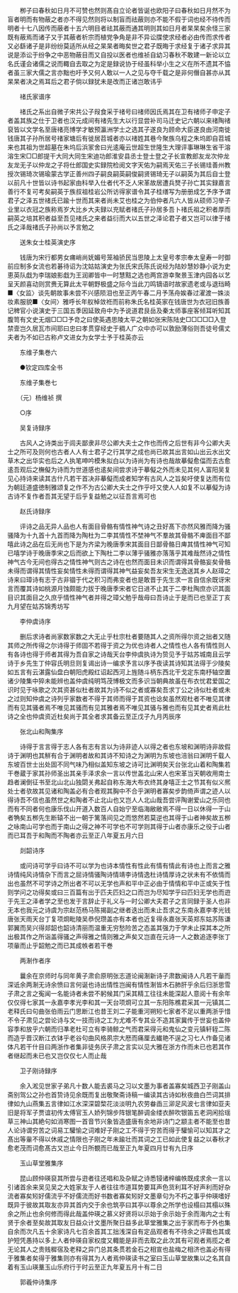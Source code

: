 <!-- { "loadSidebar": true } -->
　　栁子曰春秋如日月不可赞也然则髙自立论者皆诞也欧阳子曰春秋如日月然不为盲者明而有物蔽之者亦不得见然则将以制盲而祛蔽则亦不能不假于词也经不待传而明者十七八因传而蔽者十五六明目者祛其蔽而通其明则其如日月者杲杲矣余怪三家既有蔽焉而诸子又于其蔽者析宗而植党争角是非不异讼牒使求经者必由传而求传者又必繇诸子是非纷纷莫适所从经之杲杲者晦矣世之君子既晦于求经复于诸子求异其说是添讼于纷争之中恶物蔽目而又自投以医者也维祯自幼习春秋不敢建一新论以立名氏谨会诸儒之说而輙自去取之为定是録说协于经虽科举小生之义在所不遗其不恊者虽三家大儒之言亦黜也吁予又何人敢以一人之见与夺千载之是非何僭自甚亦从其杲杲者决之焉耳后之君子倘以録犹未是改而正诸岂敢讳乎

　　禇氏家谱序

　　禇氏之系出自微子宋共公子叚食采于禇号曰禇师因氏焉其在卫有禇师子申定子者盖其族之仕于卫者也汉元成间有禇先生大以行显尝补司马迁史记六朝以来禇陶禇裒皆以文学名至唐禇亮博学才敏预瀛洲学士之选其子遂良为顾命大臣遂良由河南徙钱唐其子孙所居号禇家塘后有徙居苕城者亦以禇姓其巷今聚族乌程之朱坞即自苕城来也其祖为世超墓在朱坞后浜冡舍曰光逺庵云世超生世隆生大理评事琳琳生省干溶溶生宋□□郎提干大同大同生宋迪功郎淮安县丞士登士登之子长宣教郎友龙次仲龙友龙无子以仲龙之子将仕郎国史实録院检阅文字天佑为嗣焉天佑三子长锡珪善州教授次锡琦次锡瑜蒙古学正善州四子嗣良嗣英嗣俊嗣贤锡琦无子以嗣英为其后自士登以前凡十世皆以诗书起家由科举入仕者代不乏人宋革故居遭兵燹子孙亡其实録嘉言善行不复可考矣嗣英于族叔祖桂岩公所访得家谱令其子桂缮写为册册成乞予序予谓君子之泽五世禇氏已踰十世而其来者尚未艾也桂之为伯仲者凡六人皆从硕师习举子业里以衣冠之族称焉岁大比乡大夫録以充赋者禇氏子孙居多吾卜禇氏祖之积者厚而嗣英之培其积者益至吾见禇氏之来者益衍而大以五世之泽论君子者又岂可以律于禇氏之泽哉禇氏子孙尚以予言勉之

　　送朱女士桂英演史序

　　钱唐为宋行都男女痡峭尚妩媚号笼袖骄民当思陵上太皇号孝宗奉太皇寿一时御前应制多女流也若碁待诏为沈姑姑演史为张氏宋氏陈氏说经为陆妙慧妙静小说为史恵英队戱为李瑞娘影戱为王润卿皆中一时慧黠之选也两宫游幸聚景玉津内园各以艺呈天颜喜动则赏赉无算此太平朝野极盛之际今当此刀鸣镝语时故家遗老或与退珰畸■〈女监〉谈先朝故事未尝不兴感陨泪也至正丙午春二月予荡舟娭春过濯渡一姝淡妆素服貌■〈女间〉雅呼长年舣棹敛袵而前称朱氏名桂英家在钱唐世为衣冠旧族善记稗官小说演史于三国五季因延致舟中为予说道君艮岳及秦太师事座客倾耳听知其腹笥有文史无烟□□□予竒之曰使英遇思陵太平之朝如张宋陈陆史□□□□□入登禁壸岂久居瓦市间耶曰忠曰孝贯穿经史于稠人广众中亦可以敦励薄俗则吾徒号儒丈夫者为不如已古称卢文进女为女学士予于桂英亦云

　　东维子集巻六

　　●钦定四库全书

　　东维子集巻七

　　（元）杨维祯 撰

　　○序

　　吴复诗録序

　　古风人之诗类出于闾夫鄙隶非尽公卿大夫士之作也而传之后世有非今公卿大夫士之所可及则何也古者人人有士君子之行其学之成也尚已故其出言如山出云水出文草木之出华实也后之人执笔呻吟模朱拟白以为诗尚为有诗也哉故摹儗愈偪而去古愈逺吾观后之橅儗为诗而为世道感也逺矣间尝求诗于摹儗之外而未见其何人富阳吴复见心持诗来读其古什凡若干首决非摹儗而成者知学有古风人之旨矣吁使复达而有位为朝廷道盛徳制雅颂复之作不为古公卿大夫士之作乎吁又使人人如复不以摹儗为诗古诗不复作者吾其无望于后乎复益勉之以征吾言焉可也

　　赵氏诗録序

　　评诗之品无异人品也人有面目骨骼有情性神气诗之丑好髙下亦然风雅而降为骚骚降为十九首十九首而降为陶杜为二李其情性不埜神气不羣故其骨骼不庳面目不鄙嘻此诗之品在后无尚也下是为齐梁为晚唐季宋其面目日鄙骨骼日庳其情性神气可知已嘻学诗于晚唐季宋之后而欲上下陶杜二李以薄乎骚雅亦落落乎其难哉然诗之情性神气古今无间也得古之情性神气则古之诗在也然而面目未识而谓得其骨骼妄矣骨骼未得而谓得其情性妄矣情性未得而谓得其神气益妄矣吾友宋生无逸送其乡人赵璋之诗来曰璋诗有志于古非锢于代之积习而弗变者也是敢晋于先生求一言自信余既讶宋言而覆其诗如桃源月蚀颇能力拔于晚唐季宋者它日进不止其于二李杜陶庶亦识其面目识其面目之久庶乎情性神气者并得之璋父勉乎哉毋曰吾诗止于是而已也至正丁亥九月望在姑苏锦秀坊写

　　李仲虞诗序

　　删后求诗者尚家数家数之大无止乎杜宗杜者要随其人之资所得尔资之拙者又随其师之所传得之尔诗得于师固不若得于资之为优也诗者人之情性也人各有情性则人有各诗也得于师者其得为吾自家之诗哉天台李仲虞执诗为贽见予于姑苏城南且云学诗于乡先生丁仲容氏明旦则复谒出诗一编求予言以序予夜读其诗知其法得于少陵矣如五言有云湛露仙盘白朝阳虎殿红诏起西河上旌随斗柄东西北干戈定东南杼轴空置诸少陵集中猝未能辨也盖仲虞纯明笃茂博极文而多识当朝典故虽在布衣忧君爱国之识时见于咏歌之次其资甚似杜者故其为诗不似之者或寡矣吾求丁公之诗似杜者或未之过则知仲虞之诗列乎家数者不得于其师而得于其资也谂矣虽然观杜者不唯见其律而有见其骚者焉不唯见其骚而有见其雅者焉不唯见其骚与雅也而有见其史者焉此杜诗之全也仲虞资近杜矣尚于其全者求其备云至正戊子九月丙辰序

　　张北山和陶集序

　　诗得于言言得于志人各有志有言以为诗非迹人以得之者也东坡和渊明诗非故假诗于渊明也其觧有合于渊明者故和其诗不知诗之为渊明为东坡也涪翁曰渊明千载人东坡百世士出处固不同气味乃相似盖知东坡之诗可比渊明矣天台张北山着和陶集若干巻蔵于家其孙师圣出其亲手泽求余一言以传世盖北山宋人也宋革当天朝收用南士趋者澜倒征书至北山北山独閟关弗起自称东海大布衣终其身嘻正士之节其有似义熈处士者欤故其见诸和陶盖必有合者观其胸中不合乎渊明者寡矣步韵倚声谓之迹人以得诗吾不信也虽然世之和陶者不止北山也又岂人人北山哉吾尝评陶谢爱山之乐同也而有不同者何也康乐伐山开道入数百人自始宁至临海敝敝焉不得一日以休得一于山者觕矣五栁先生断辕不出一朝于篱落间见之而悠然若莫逆也其得于山者神矣故五栁之咏南山可学也而于南山之得之神不可学也不可学则其得于山者亦康乐之役于山者而已耳吾于和陶而不陶者亦云至正八年夏五月六日

　　剡韶诗序

　　或问诗可学乎曰诗不可以学为也诗本情性有性此有情有情此有诗也上而言之雅诗情纯风诗情杂下而言之屈诗情骚陶诗情靖李诗情逸杜诗情厚诗之状未有不依情而出也虽然不可学诗之所出者不可以无学也声和平中正必由于情情和平中正或矢于性则学问之功得矣或曰三百篇有出于匹夫匹妇之口而岂为尽知学乎曰匹妇无学也而逰于先王之泽者学之至也发于言辞止于礼义与一时公卿大夫君子之言同録于圣人也非无本也我元之诗虞为宗赵范杨马陈揭副之继者迭出而未止吾求之东南永嘉李孝光钱唐张天雨天台丁复项烱毗陵吴恭倪瓒盖亦有本者也近复得永嘉张天英郑东姑苏陈谦郭翼而吴兴得郯韶也韶诗清丽而温重无穷愁险苦之态盖其强力于学未止探其本之所出极其作之所诣盖得骚之声得雅之情则雅之声矣又岂直在元诗一人之数追逐李张丁项軰而止乎韶勉之而已其成帙者若干巻

　　两淛作者序

　　曩余在京师时与同年黄子肃俞原明张志道论闽淛新诗子肃数闽诗人凡若干軰而深诋余两淛无诗余愤曰言何诞也诗出情性岂闽有情性淛皆木石肺肝乎余后归浙思雪子肃之言之寃闻一名能诗者未尝不躬候其门采其精工往往未能深起人意阅十有余年仅仅得七家其一永嘉李孝光李和其一天台项烱可立其一东阳陈樵君采其一元镇其二老释氏曰句曲张伯雨云门思断江也昔王刘二子能重河朔矧七家者不足以重两浙乎惜不令子肃见之尝论诗与文一技而诗之工为尤难不专其业不造其家冀传于世妄也盖仲容季和放乎六朝而归凖老杜可立有李骑鲸之气而君采得元和鬼仙之变元镇轩轾二陈而造乎晋汉断江衣钵乎老谷句曲风格夙宗大厯而痛厘去纎艳不逞之习七人作备见诸体凡若干什目曰两浙作者集非徒务厌子肃之言实以见大雅在浙方作而未已也若其作者继起而未已也又岂仅仅七人而止哉

　　卫子刚诗録序

　　余入淞见世家子弟凡十数人能去裘马之习以文墨为事者盖寡矣城西卫子刚盖山斋别驾公之孙也首贽诗见余既而复出敬聚斋诗稿一编读其古诗如秋夜曲白苎词其排律如九山燕集五言律如江水深深碧棃花淡淡明九农劳畚臿三泖足风波七言律如亚夫旧是将军子贾谊初传太傅官玉人娇列锦步阵银笔醉调金缕衣醉吹银笛五老洞闲拾瑶草三神山其絶句如消寒图一首音节兴象皆造盛唐有余地非诗门之颛主者不能至也昔人论诗谓穷苦之词易工驩愉之词难好子刚之工不得于穷苦而得于驩愉可以知其才之髙出等軰不得以休戚之情限也子刚之年未踰壮而其词之工已如此使复益之以春秋才愈老茂而词愈髙古又岂止今日所覩而已哉至正九年夏四月廿有九日序

　　玉山草堂雅集序

　　昆山顾仲瑛裒其所尝与逰者往还唱和及杂赋之诗悉锓诸梓编帙既成求余一言以引诸首余来吴见吴之大姓家友于人者往往市道耳势要耳声色货利耳不好声利而好杂流者寡矣矧好儒流乎不好儒流而好书数者寡矣矧好文墨章句为不朽之事乎仲瑛嗜好既异于彼故其取友亦异其首内交于余也筑亭曰其亭以尊余之所学也设榻曰其榻以殊余之所止也余何修而得此哉盖仲瑛之慕义好贤将以示始于余示始于余而海内之士有贤于余者至矣故其取友日益众计文墨所聚日益多此草堂雅集之出于家而布于外也集自余而次凡五十余家诗凡七百余首其工拙浅深自有定品观者有不待余之评裁也其或护短凭愚持以多上人者仲瑛自家权度又輙能是非而去取之此次其有可观者焉揽之者无论其人之贵贱穉宿及老释之异门总其条贯若金石之相宣也盐梅之相济也盖必有得于雅集者矣得于雅集则亦有得其为人者焉仲瑛读书之室曰玉山草堂故集以之名其自着有玉山瑛藳玉山乐府行于时云至正九年夏五月十有二日

　　郭羲仲诗集序

